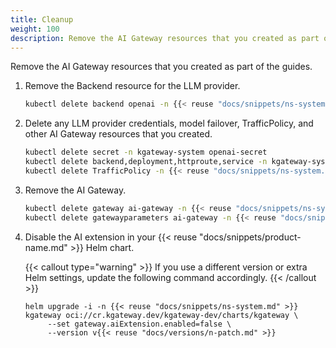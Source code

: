 ```yaml
---
title: Cleanup
weight: 100
description: Remove the AI Gateway resources that you created as part of the guides. 
---
```


Remove the AI Gateway resources that you created as part of the guides.

1. Remove the Backend resource for the LLM provider.

   ```sh
   kubectl delete backend openai -n {{< reuse "docs/snippets/ns-system.md" >}}
   ```

1. Delete any LLM provider credentials, model failover, TrafficPolicy, and other AI Gateway resources that you created.

   ```sh
   kubectl delete secret -n kgateway-system openai-secret
   kubectl delete backend,deployment,httproute,service -n kgateway-system -l app=model-failover
   kubectl delete TrafficPolicy -n {{< reuse "docs/snippets/ns-system.md" >}} -l app=ai-kgateway
   ```

1. Remove the AI Gateway.

   ```sh
   kubectl delete gateway ai-gateway -n {{< reuse "docs/snippets/ns-system.md" >}}
   kubectl delete gatewayparameters ai-gateway -n {{< reuse "docs/snippets/ns-system.md" >}}
   ```

1. Disable the AI extension in your {{< reuse "docs/snippets/product-name.md" >}} Helm chart.

   {{< callout type="warning" >}}
   If you use a different version or extra Helm settings, update the following command accordingly.
   {{< /callout >}}

   ```shell
   helm upgrade -i -n {{< reuse "docs/snippets/ns-system.md" >}} kgateway oci://cr.kgateway.dev/kgateway-dev/charts/kgateway \
        --set gateway.aiExtension.enabled=false \
        --version v{{< reuse "docs/versions/n-patch.md" >}}
   ```

